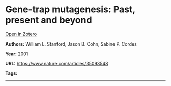 # Gene-trap mutagenesis: Past, present and beyond
[Open in Zotero](zotero://select/items/@StanfordEtAl_2001)

**Authors:** William L. Stanford, Jason B. Cohn, Sabine P. Cordes

**Year:** 2001

**URL:** https://www.nature.com/articles/35093548

**Tags:**

---